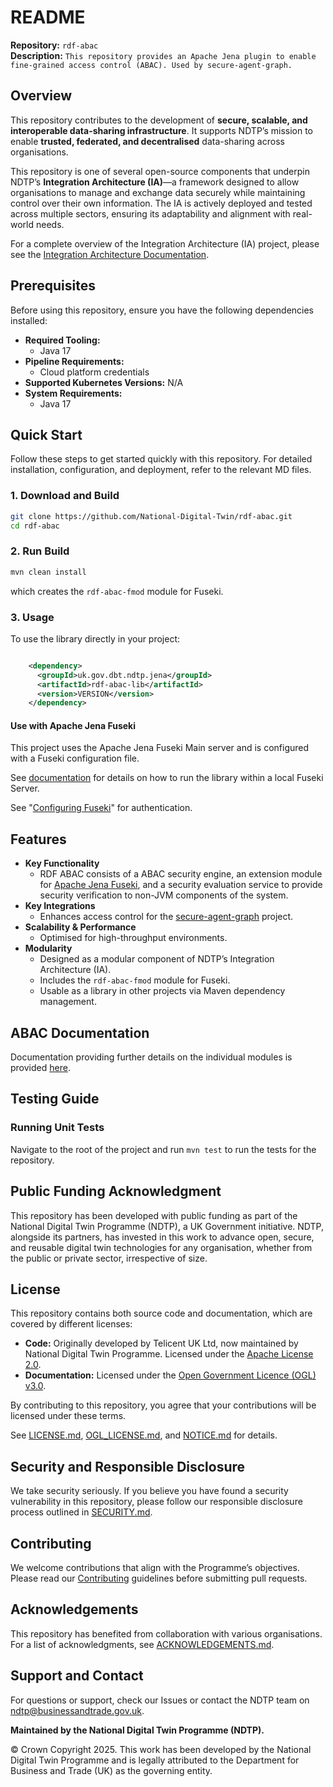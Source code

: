 # README  

**Repository:** `rdf-abac`  
**Description:** `This repository provides an Apache Jena plugin to enable fine-grained access control (ABAC). Used by secure-agent-graph.`

<!-- SPDX-License-Identifier: Apache-2.0 AND OGL-UK-3.0 -->

## Overview  
This repository contributes to the development of **secure, scalable, and interoperable data-sharing infrastructure**. It supports NDTP’s mission to enable **trusted, federated, and decentralised** data-sharing across organisations.  

This repository is one of several open-source components that underpin NDTP’s **Integration Architecture (IA)**—a framework designed to allow organisations to manage and exchange data securely while maintaining control over their own information. The IA is actively deployed and tested across multiple sectors, ensuring its adaptability and alignment with real-world needs. 

For a complete overview of the Integration Architecture (IA) project, please see the [Integration Architecture Documentation](https://github.com/National-Digital-Twin/integration-architecture-documentation).

## Prerequisites  
Before using this repository, ensure you have the following dependencies installed:  
- **Required Tooling:** 
    - Java 17
- **Pipeline Requirements:** 
    - Cloud platform credentials
- **Supported Kubernetes Versions:** N/A
- **System Requirements:** 
    - Java 17

## Quick Start  
Follow these steps to get started quickly with this repository. For detailed installation, configuration, and deployment, refer to the relevant MD files.  

### 1. Download and Build  
```sh  
git clone https://github.com/National-Digital-Twin/rdf-abac.git
cd rdf-abac
```
### 2. Run Build  
```sh  
mvn clean install
```

which creates the `rdf-abac-fmod` module for Fuseki.
### 3. Usage

To use the library directly in your project:

```xml

    <dependency>
      <groupId>uk.gov.dbt.ndtp.jena</groupId>
      <artifactId>rdf-abac-lib</artifactId>
      <version>VERSION</version>
    </dependency>

```
#### Use with Apache Jena Fuseki
This project uses the Apache Jena Fuseki Main server and is configured with a
Fuseki configuration file.

See [documentation](docs/abac-fuseki-server.md) for details on how to run the library within a local Fuseki Server.

See "[Configuring Fuseki](https://jena.apache.org/documentation/fuseki2/fuseki-configuration.html)"
for authentication.

## Features
- **Key Functionality**  
   - RDF ABAC consists of a ABAC security engine, an extension module for [Apache Jena Fuseki](https://jena.apache.org/documentation/fuseki2/),
and a security evaluation service to provide security verification
to non-JVM components of the system.
- **Key Integrations**  
    - Enhances access control for the [secure-agent-graph](https://github.com/National-Digital-Twin/secure-agent-graph) project.  
- **Scalability & Performance**  
    - Optimised for high-throughput environments.
- **Modularity**  
    - Designed as a modular component of NDTP’s Integration Architecture (IA).  
    - Includes the `rdf-abac-fmod` module for Fuseki.  
    - Usable as a library in other projects via Maven dependency management.  

## ABAC Documentation  
Documentation providing further details on the individual modules is provided [here](docs/abac.md ). 

## Testing Guide

### Running Unit Tests
Navigate to the root of the project and run `mvn test` to run the tests for the repository.

## Public Funding Acknowledgment  
This repository has been developed with public funding as part of the National Digital Twin Programme (NDTP), a UK Government initiative. NDTP, alongside its partners, has invested in this work to advance open, secure, and reusable digital twin technologies for any organisation, whether from the public or private sector, irrespective of size.  

## License  
This repository contains both source code and documentation, which are covered by different licenses:  
- **Code:** Originally developed by Telicent UK Ltd, now maintained by National Digital Twin Programme. Licensed under the [Apache License 2.0](LICENSE.md).  
- **Documentation:** Licensed under the [Open Government Licence (OGL) v3.0](OGL_LICENSE.md).  

By contributing to this repository, you agree that your contributions will be licensed under these terms.

See [LICENSE.md](LICENSE.md), [OGL_LICENSE.md](OGL_LICENSE.md), and [NOTICE.md](NOTICE.md) for details.  

## Security and Responsible Disclosure  
We take security seriously. If you believe you have found a security vulnerability in this repository, please follow our responsible disclosure process outlined in [SECURITY.md](SECURITY.md).  

## Contributing  
We welcome contributions that align with the Programme’s objectives. Please read our [Contributing](CONTRIBUTING.md) guidelines before submitting pull requests.  

## Acknowledgements  
This repository has benefited from collaboration with various organisations. For a list of acknowledgments, see [ACKNOWLEDGEMENTS.md](ACKNOWLEDGEMENTS.md).  

## Support and Contact  
For questions or support, check our Issues or contact the NDTP team on ndtp@businessandtrade.gov.uk.

**Maintained by the National Digital Twin Programme (NDTP).**  

© Crown Copyright 2025. This work has been developed by the National Digital Twin Programme and is legally attributed to the Department for Business and Trade (UK) as the governing entity.
